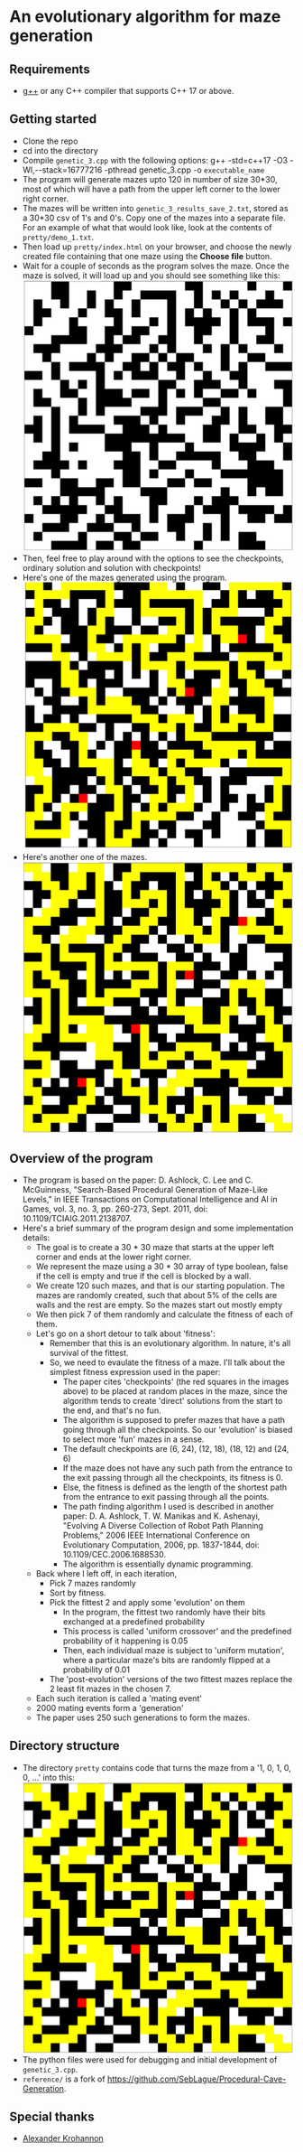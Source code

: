 # An evolutionary algorithm for maze generation 

## Requirements

* [g++](https://gcc.gnu.org/) or any C++ compiler that supports C++ 17 or above.

## Getting started

* Clone the repo
* cd into the directory
* Compile `genetic_3.cpp` with the following options: 
    g++ -std=c++17 -O3 -Wl,--stack=16777216 -pthread genetic_3.cpp -o `executable_name`
* The program will generate mazes upto 120 in number of size 30*30, most of which will have a path from the upper left corner to the lower right corner.
* The mazes will be written into `genetic_3_results_save_2.txt`, stored as a 30*30 csv of 1's and 0's. Copy one of the mazes into a separate file. For an example of what that would look like, look at the contents of `pretty/demo_1.txt`.
* Then load up `pretty/index.html` on your browser, and choose the newly created file containing that one maze using the **Choose file** button. 
* Wait for a couple of seconds as the program solves the maze. Once the maze is solved, it will load up and you should see something like this:
![Alt text](images/no_solution_showing.PNG "No solution showing.")
* Then, feel free to play around with the options to see the checkpoints, ordinary solution and solution with checkpoints! 
* Here's one of the mazes generated using the program.
![Alt text](images/m1.PNG "A result from the program")
* Here's another one of the mazes.
![Alt text](images/m2.PNG "A result from the program")
## Overview of the program

* The program is based on the paper: D. Ashlock, C. Lee and C. McGuinness, "Search-Based Procedural Generation of Maze-Like Levels," in IEEE Transactions on Computational Intelligence and AI in Games, vol. 3, no. 3, pp. 260-273, Sept. 2011, doi: 10.1109/TCIAIG.2011.2138707.
* Here's a brief summary of the program design and some implementation details:
    * The goal is to create a 30 * 30 maze that starts at the upper left corner and ends at the lower right corner.
    * We represent the maze using a 30 * 30 array of type boolean, false if the cell is empty and true if the cell is blocked by a wall.
    * We create 120 such mazes, and that is our starting population. The mazes are randomly created, such that about 5% of the cells are walls and the rest are empty. So the mazes start out mostly empty
    * We then pick 7 of them randomly and calculate the fitness of each of them. 
    * Let's go on a short detour to talk about 'fitness':
        * Remember that this is an evolutionary algorithm. In nature, it's all survival of the fittest.
        * So, we need to evaulate the fitness of a maze. I'll talk about the simplest fitness expression used in the paper:
            * The paper cites 'checkpoints' (the red squares in the images above) to be placed at random places in the maze, since the algorithm tends to create 'direct' solutions from the start to the end, and that's no fun.
            * The algorithm is supposed to prefer mazes that have a path going through all the checkpoints. So our 'evolution' is biased to select more 'fun' mazes in a sense. 
            * The default checkpoints are (6, 24), (12, 18), (18, 12) and (24, 6)
            * If the maze does not have any such path from the entrance to the exit passing through all the checkpoints, its fitness is 0.
            * Else, the fitness is defined as the length of the shortest path from the entrance to exit passing through all the points. 
            * The path finding algorithm I used is described in another paper: D. A. Ashlock, T. W. Manikas and K. Ashenayi, "Evolving A Diverse Collection of Robot Path Planning Problems," 2006 IEEE International Conference on Evolutionary Computation, 2006, pp. 1837-1844, doi: 10.1109/CEC.2006.1688530.
            * The algorithm is essentially dynamic programming.
    * Back where I left off, in each iteration, 
        * Pick 7 mazes randomly
        * Sort by fitness.
        * Pick the fittest 2 and apply some 'evolution' on them 
            * In the program, the fittest two randomly have their bits exchanged at a predefined probability
            * This process is called 'uniform crossover' and the predefined probability of it happening is 0.05
            * Then, each individual maze is subject to 'uniform mutation', where a particular maze's bits are randomly flipped at a probability of 0.01
        * The 'post-evolution' versions of the two fittest mazes replace the 2 least fit mazes in the chosen 7.
    * Each such iteration is called a 'mating event'
    * 2000 mating events form a 'generation'
    * The paper uses 250 such generations to form the mazes.

## Directory structure
* The directory `pretty` contains code that turns the maze from a '1, 0, 1, 0, 0, ...' into this:
![Alt text](images/m2.PNG "A result from the program")
* The python files were used for debugging and initial development of `genetic_3.cpp`.
* `reference/` is a fork of https://github.com/SebLague/Procedural-Cave-Generation.

## Special thanks
* [Alexander Krohannon](https://soic.iupui.edu/people/alexander-krohannon/)
